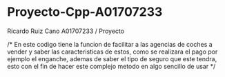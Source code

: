 # Proyecto-Cpp-A01707233
Ricardo Ruiz Cano A01707233 / Proyecto

/* En este codigo tiene la funcion de facilitar a las agencias de coches a vender y saber las caracteristicas de estos, como se
realizara el pago por ejemplo el enganche, ademas de saber el tipo de seguro que este tendra, esto con el fin de hacer este complejo metodo
en algo sencillo de usar */
